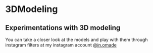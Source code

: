 # 3DModeling
## Experimentations with 3D modeling
You can take a closer look at the models and play with them through instagram filters at my instagram account [@in.omade](https://www.instagram.com/in.omade/)
